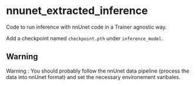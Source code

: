 # nnunet_extracted_inference

Code to run inference with nnUnet code in a Trainer agnostic way.

Add a checkpoint named `checkpoint.pth` under `inference_model`.

## Warning 
Warning : You should probably follow the nnUnet data pipeline (process the data into nnUnet format) and set the necessary environement varibales. 
